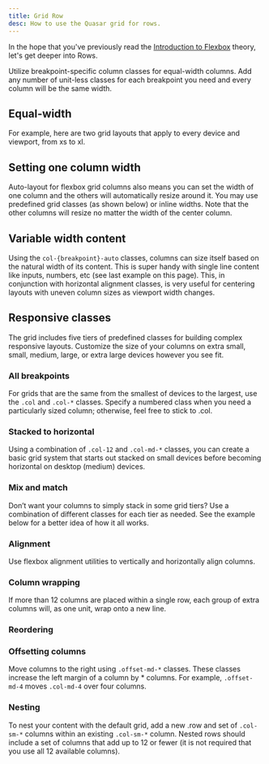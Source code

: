 ```yaml
---
title: Grid Row
desc: How to use the Quasar grid for rows.
---
```


In the hope that you've previously read the [Introduction to Flexbox](/layout/grid/introduction-to-flexbox) theory, let's get deeper into Rows.

Utilize breakpoint-specific column classes for equal-width columns. Add any number of unit-less classes for each breakpoint you need and every column will be the same width.

## Equal-width

For example, here are two grid layouts that apply to every device and viewport, from xs to xl.

<doc-example title="Equal Width Example" file="grid/RowEqualWidth" />

## Setting one column width
Auto-layout for flexbox grid columns also means you can set the width of one column and the others will automatically resize around it. You may use predefined grid classes (as shown below) or inline widths. Note that the other columns will resize no matter the width of the center column.

<doc-example title="Setting one column width" file="grid/RowColumnWidth" />

## Variable width content
Using the `col-{breakpoint}-auto` classes, columns can size itself based on the natural width of its content. This is super handy with single line content like inputs, numbers, etc (see last example on this page). This, in conjunction with horizontal alignment classes, is very useful for centering layouts with uneven column sizes as viewport width changes.

<doc-example title="Variable width content" file="grid/RowVariableWidth" />

## Responsive classes

The grid includes five tiers of predefined classes for building complex responsive layouts. Customize the size of your columns on extra small, small, medium, large, or extra large devices however you see fit.

### All breakpoints
For grids that are the same from the smallest of devices to the largest, use the `.col` and `.col-*` classes. Specify a numbered class when you need a particularly sized column; otherwise, feel free to stick to .col.

<doc-example title="All breakpoints" file="grid/RowAllBreakpoints" />

### Stacked to horizontal
Using a combination of `.col-12` and `.col-md-*` classes, you can create a basic grid system that starts out stacked on small devices before becoming horizontal on desktop (medium) devices.

<doc-example title="Stacked to horizontal" file="grid/RowStackedToHorizontal" />

### Mix and match
Don’t want your columns to simply stack in some grid tiers? Use a combination of different classes for each tier as needed. See the example below for a better idea of how it all works.

<doc-example title="Mix and match" file="grid/RowMixAndMatch" />

### Alignment
Use flexbox alignment utilities to vertically and horizontally align columns.

<doc-example title="Vertical alignment" file="grid/RowVerticalAlignment" />

<doc-example title="Horizontal alignment" file="grid/RowHorizontalAlignment" />

### Column wrapping
If more than 12 columns are placed within a single row, each group of extra columns will, as one unit, wrap onto a new line.

<doc-example title="Column wrapping" file="grid/RowColumnWrapping" />

### Reordering

<doc-example title="Reverse" file="grid/RowReverse" />

<doc-example title="Flex order" file="grid/RowFlexOrder" />

### Offsetting columns
Move columns to the right using `.offset-md-*` classes. These classes increase the left margin of a column by * columns. For example, `.offset-md-4` moves `.col-md-4` over four columns.

<doc-example title="Offsetting columns" file="grid/RowOffsettingColumns" />

### Nesting
To nest your content with the default grid, add a new .row and set of `.col-sm-*` columns within an existing `.col-sm-*` column. Nested rows should include a set of columns that add up to 12 or fewer (it is not required that you use all 12 available columns).

<doc-example title="Nesting" file="grid/RowNesting" />
